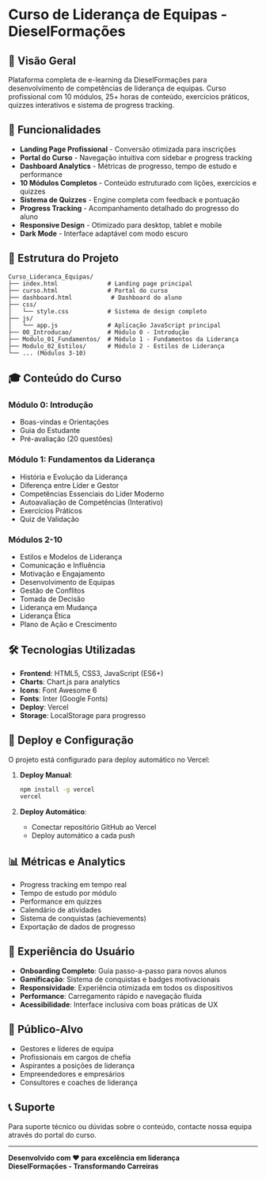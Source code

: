 # Curso de Liderança de Equipas - DieselFormações

## 🎯 Visão Geral

Plataforma completa de e-learning da DieselFormações para desenvolvimento de competências de liderança de equipas. Curso profissional com 10 módulos, 25+ horas de conteúdo, exercícios práticos, quizzes interativos e sistema de progress tracking.

## 🚀 Funcionalidades

- **Landing Page Profissional** - Conversão otimizada para inscrições
- **Portal do Curso** - Navegação intuitiva com sidebar e progress tracking
- **Dashboard Analytics** - Métricas de progresso, tempo de estudo e performance
- **10 Módulos Completos** - Conteúdo estruturado com lições, exercícios e quizzes
- **Sistema de Quizzes** - Engine completa com feedback e pontuação
- **Progress Tracking** - Acompanhamento detalhado do progresso do aluno
- **Responsive Design** - Otimizado para desktop, tablet e mobile
- **Dark Mode** - Interface adaptável com modo escuro

## 📁 Estrutura do Projeto

```
Curso_Lideranca_Equipas/
├── index.html              # Landing page principal
├── curso.html              # Portal do curso
├── dashboard.html           # Dashboard do aluno
├── css/
│   └── style.css           # Sistema de design completo
├── js/
│   └── app.js              # Aplicação JavaScript principal
├── 00_Introducao/          # Módulo 0 - Introdução
├── Modulo_01_Fundamentos/  # Módulo 1 - Fundamentos da Liderança
├── Modulo_02_Estilos/      # Módulo 2 - Estilos de Liderança
└── ... (Módulos 3-10)
```

## 🎓 Conteúdo do Curso

### Módulo 0: Introdução
- Boas-vindas e Orientações
- Guia do Estudante
- Pré-avaliação (20 questões)

### Módulo 1: Fundamentos da Liderança
- História e Evolução da Liderança
- Diferença entre Líder e Gestor
- Competências Essenciais do Líder Moderno
- Autoavaliação de Competências (Interativo)
- Exercícios Práticos
- Quiz de Validação

### Módulos 2-10
- Estilos e Modelos de Liderança
- Comunicação e Influência
- Motivação e Engajamento
- Desenvolvimento de Equipas
- Gestão de Conflitos
- Tomada de Decisão
- Liderança em Mudança
- Liderança Ética
- Plano de Ação e Crescimento

## 🛠️ Tecnologias Utilizadas

- **Frontend**: HTML5, CSS3, JavaScript (ES6+)
- **Charts**: Chart.js para analytics
- **Icons**: Font Awesome 6
- **Fonts**: Inter (Google Fonts)
- **Deploy**: Vercel
- **Storage**: LocalStorage para progresso

## 🚀 Deploy e Configuração

O projeto está configurado para deploy automático no Vercel:

1. **Deploy Manual**:
   ```bash
   npm install -g vercel
   vercel
   ```

2. **Deploy Automático**: 
   - Conectar repositório GitHub ao Vercel
   - Deploy automático a cada push

## 📊 Métricas e Analytics

- Progress tracking em tempo real
- Tempo de estudo por módulo
- Performance em quizzes
- Calendário de atividades
- Sistema de conquistas (achievements)
- Exportação de dados de progresso

## 💫 Experiência do Usuário

- **Onboarding Completo**: Guia passo-a-passo para novos alunos
- **Gamificação**: Sistema de conquistas e badges motivacionais
- **Responsividade**: Experiência otimizada em todos os dispositivos
- **Performance**: Carregamento rápido e navegação fluida
- **Acessibilidade**: Interface inclusiva com boas práticas de UX

## 🎯 Público-Alvo

- Gestores e líderes de equipa
- Profissionais em cargos de chefia
- Aspirantes a posições de liderança
- Empreendedores e empresários
- Consultores e coaches de liderança

## 📞 Suporte

Para suporte técnico ou dúvidas sobre o conteúdo, contacte nossa equipa através do portal do curso.

---

**Desenvolvido com ❤️ para excelência em liderança**  
**DieselFormações - Transformando Carreiras**